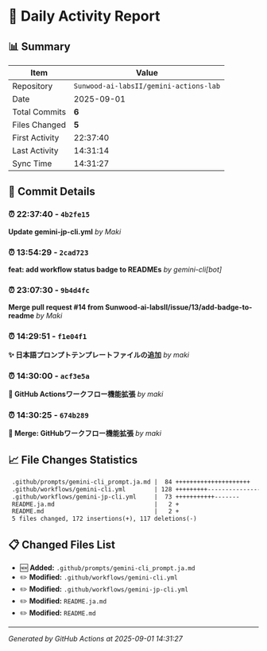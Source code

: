# 📅 Daily Activity Report

## 📊 Summary
| Item | Value |
|------|-------|
| Repository | `Sunwood-ai-labsII/gemini-actions-lab` |
| Date | 2025-09-01 |
| Total Commits | **6** |
| Files Changed | **5** |
| First Activity | 22:37:40 |
| Last Activity | 14:31:14 |
| Sync Time | 14:31:27 |

## 📝 Commit Details

### ⏰ 22:37:40 - `4b2fe15`
**Update gemini-jp-cli.yml**
*by Maki*

### ⏰ 13:54:29 - `2cad723`
**feat: add workflow status badge to READMEs**
*by gemini-cli[bot]*

### ⏰ 23:07:30 - `9b4d4fc`
**Merge pull request #14 from Sunwood-ai-labsII/issue/13/add-badge-to-readme**
*by Maki*

### ⏰ 14:29:51 - `f1e04f1`
**✨ 日本語プロンプトテンプレートファイルの追加**
*by maki*

### ⏰ 14:30:00 - `acf3e5a`
**🔧 GitHub Actionsワークフロー機能拡張**
*by maki*

### ⏰ 14:30:25 - `674b289`
**🔀 Merge: GitHubワークフロー機能拡張**
*by maki*

## 📈 File Changes Statistics

```diff
 .github/prompts/gemini-cli_prompt.ja.md |  84 +++++++++++++++++++++
 .github/workflows/gemini-cli.yml        | 128 +++++++++-----------------------
 .github/workflows/gemini-jp-cli.yml     |  73 +++++++++++-------
 README.ja.md                            |   2 +
 README.md                               |   2 +
 5 files changed, 172 insertions(+), 117 deletions(-)
```

## 📋 Changed Files List

- 🆕 **Added:** `.github/prompts/gemini-cli_prompt.ja.md`
- ✏️ **Modified:** `.github/workflows/gemini-cli.yml`
- ✏️ **Modified:** `.github/workflows/gemini-jp-cli.yml`
- ✏️ **Modified:** `README.ja.md`
- ✏️ **Modified:** `README.md`

---
*Generated by GitHub Actions at 2025-09-01 14:31:27*
